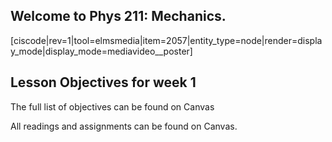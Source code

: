 ## Welcome to Phys 211: Mechanics.

[ciscode|rev=1|tool=elmsmedia|item=2057|entity_type=node|render=display_mode|display_mode=mediavideo__poster]


## Lesson Objectives for week 1

The full list of objectives can be found on Canvas


All readings and assignments can be found on Canvas.




